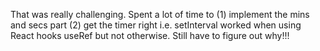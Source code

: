 That was really challenging. Spent a lot of time to (1) implement the mins and secs part (2) get the timer right i.e. setInterval worked when using React hooks useRef but not otherwise. Still have to figure out why!!!

